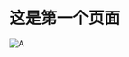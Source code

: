 # 这是第一个页面

![A](https://img.alicdn.com/imgextra/i4/411329340/TB2hozsopXXXXbjXXXXXXXXXXXX_!!411329340.jpg)
